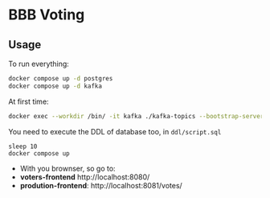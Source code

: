 # BBB Voting

## Usage
To run everything:
```bash
docker compose up -d postgres
docker compose up -d kafka
```

At first time:
```bash
docker exec --workdir /bin/ -it kafka ./kafka-topics --bootstrap-server localhost:9092 --create --topic test-topic
```
You need to execute the DDL of database too, in `ddl/script.sql`

```
sleep 10
docker compose up
```

* With you brownser, so go to:
* **voters-frontend** http://localhost:8080/
* **prodution-frontend**: http://localhost:8081/votes/